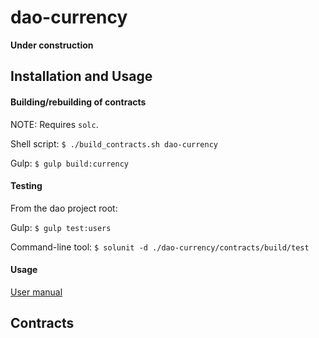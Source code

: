 # dao-currency

**Under construction**

## Installation and Usage

#### Building/rebuilding of contracts

NOTE: Requires `solc`.

Shell script: `$ ./build_contracts.sh dao-currency`

Gulp: `$ gulp build:currency`

#### Testing

From the dao project root:

Gulp: `$ gulp test:users`

Command-line tool: `$ solunit -d ./dao-currency/contracts/build/test`

#### Usage

[User manual](https://github.com/smartcontractproduction/dao/blob/master/docs/Manual.md)

## Contracts